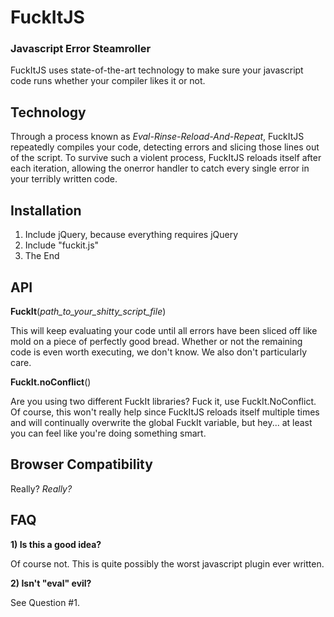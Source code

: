 FuckItJS
========
### Javascript Error Steamroller

FuckItJS uses state-of-the-art technology to make sure your javascript code runs whether your compiler likes it or not.

Technology
----------

Through a process known as *Eval-Rinse-Reload-And-Repeat*, FuckItJS repeatedly compiles your code, detecting errors and slicing those lines out of the script.
To survive such a violent process, FuckItJS reloads itself after each iteration, allowing the onerror handler to catch every single error in your terribly written code.

Installation
------------

1. Include jQuery, because everything requires jQuery
2. Include "fuckit.js"
3. The End

API
---

**FuckIt**(*path_to_your_shitty_script_file*)

This will keep evaluating your code until all errors have been sliced off like mold on a piece of perfectly good bread.
Whether or not the remaining code is even worth executing, we don't know. We also don't particularly care.

**FuckIt.noConflict**()

Are you using two different FuckIt libraries? Fuck it, use FuckIt.NoConflict.
Of course, this won't really help since FuckItJS reloads itself multiple times and will continually overwrite the global FuckIt variable, but hey... at least you can feel like you're doing something smart.

Browser Compatibility
---------------------

Really? *Really?*

FAQ
-------

**1) Is this a good idea?**

Of course not. This is quite possibly the worst javascript plugin ever written.

**2) Isn't "eval" evil?**

See Question #1.
